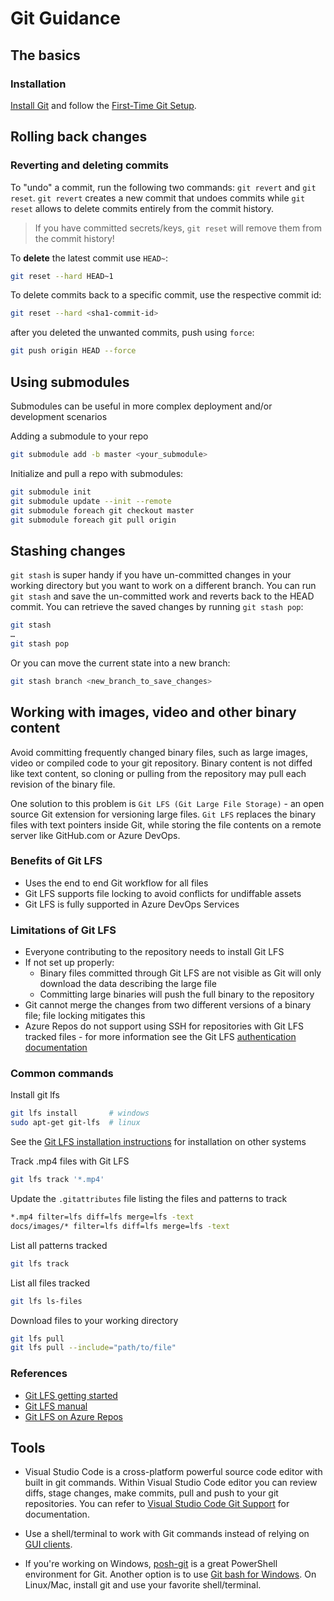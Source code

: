 # Git Guidance

## The basics

### Installation

[Install Git](https://git-scm.com/downloads) and follow the [First-Time Git Setup](https://git-scm.com/book/en/v2/Getting-Started-First-Time-Git-Setup).

## Rolling back changes

### Reverting and deleting commits

To "undo" a commit, run the following two commands: `git revert` and `git reset`. `git revert` creates a new commit that undoes commits while `git reset` allows to delete commits entirely from the commit history.

> If you have committed secrets/keys, `git reset` will remove them from the commit history!

To **delete** the latest commit use `HEAD~`:

```bash
git reset --hard HEAD~1
```

To delete commits back to a specific commit, use the respective commit id:

```bash
git reset --hard <sha1-commit-id>
```

after you deleted the unwanted commits, push using `force`:

```bash
git push origin HEAD --force
```

## Using submodules

Submodules can be useful in more complex deployment and/or development scenarios

Adding a submodule to your repo

```bash
git submodule add -b master <your_submodule>
```

Initialize and pull a repo with submodules:

```bash
git submodule init
git submodule update --init --remote
git submodule foreach git checkout master
git submodule foreach git pull origin
```

## Stashing changes

`git stash` is super handy if you have un-committed changes in your working directory but you want to work on a different branch. You can run `git stash` and save the un-committed work and reverts back to the HEAD commit. You can retrieve the saved changes by running `git stash pop`:

```bash
git stash
…
git stash pop
```

Or you can move the current state into a new branch:

```bash
git stash branch <new_branch_to_save_changes>
```

## Working with images, video and other binary content

Avoid committing frequently changed binary files, such as large images, video or compiled code to your git repository. Binary content is not diffed like text content, so cloning or pulling from the repository may pull each revision of the binary file.

One solution to this problem is `Git LFS (Git Large File Storage)` - an open source Git extension for versioning large files. `Git LFS` replaces the binary files with text pointers inside Git, while storing the file contents on a remote server like GitHub.com or Azure DevOps.

### Benefits of Git LFS

* Uses the end to end Git workflow for all files
* Git LFS supports file locking to avoid conflicts for undiffable assets
* Git LFS is fully supported in Azure DevOps Services

### Limitations of Git LFS

* Everyone contributing to the repository needs to install Git LFS
* If not set up properly:
  * Binary files committed through Git LFS are not visible as Git will only download the data describing the large file
  * Committing large binaries will push the full binary to the repository
* Git cannot merge the changes from two different versions of a binary file; file locking mitigates this
* Azure Repos do not support using SSH for repositories with Git LFS tracked files - for more information see the Git LFS [authentication documentation](https://github.com/git-lfs/git-lfs/blob/master/docs/api/authentication.md)

### Common commands

Install git lfs

```bash
git lfs install       # windows
sudo apt-get git-lfs  # linux
```

See the [Git LFS installation instructions](https://github.com/git-lfs/git-lfs/wiki/Installation) for installation on other systems

Track .mp4 files with Git LFS

```bash
git lfs track '*.mp4'
```

Update the `.gitattributes` file listing the files and patterns to track

```bash
*.mp4 filter=lfs diff=lfs merge=lfs -text
docs/images/* filter=lfs diff=lfs merge=lfs -text
```

List all patterns tracked

```bash
git lfs track
```

List all files tracked

```bash
git lfs ls-files
```

Download files to your working directory

```bash
git lfs pull
git lfs pull --include="path/to/file"
```

### References

* [Git LFS getting started](https://git-lfs.github.com/)
* [Git LFS manual](https://github.com/git-lfs/git-lfs/tree/master/docs)
* [Git LFS on Azure Repos](https://docs.microsoft.com/en-us/azure/devops/repos/git/manage-large-files?view=azure-devops)

## Tools

* Visual Studio Code is a cross-platform powerful source code editor with built in git commands. Within Visual Studio Code editor you can review diffs, stage changes, make commits, pull and push to your git repositories.
You can refer to [Visual Studio Code Git Support](https://code.visualstudio.com/docs/editor/versioncontrol#_git-support) for documentation.

* Use a shell/terminal to work with Git commands instead of relying on [GUI clients](https://git-scm.com/downloads/guis/).

* If you're working on Windows, [posh-git](https://github.com/dahlbyk/posh-git) is a great PowerShell environment for Git. Another option is to use [Git bash for Windows](http://www.techoism.com/how-to-install-git-bash-on-windows/). On Linux/Mac, install git and use your favorite shell/terminal.
